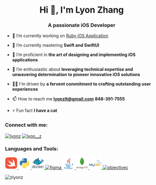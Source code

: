 <h1 align="center">Hi 👋, I'm Lyon Zhang</h1>
<h3 align="center">A passionate iOS Developer</h3>

- 🔭 I’m currently working on [Ruby iOS Application](https://apps.apple.com/us/app/ruby-shop-with-coupons-codes/id1543508948)

- 🌱 I’m currently mastering **Swift and SwiftUI**

- 👯 I’m proficient in **the art of designing and implementing iOS applications**

- 🤝 I’m enthusiastic about **leveraging technical expertise and unwavering determination to pioneer innovative iOS solutions**

- 👨‍💻 I'm driven by **a fervent commitment to crafting outstanding user experiences**

- 📫 How to reach me **lyonzlt@gmail.com** **848-391-7555**

- ⚡ Fun fact **I have a cat**

<h3 align="left">Connect with me:</h3>
<p align="left">
<a href="https://linkedin.com/in/lyonz" target="blank"><img align="center" src="https://raw.githubusercontent.com/rahuldkjain/github-profile-readme-generator/master/src/images/icons/Social/linked-in-alt.svg" alt="lyonz" height="30" width="40" /></a>
<a href="https://instagram.com/lyon__z" target="blank"><img align="center" src="https://raw.githubusercontent.com/rahuldkjain/github-profile-readme-generator/master/src/images/icons/Social/instagram.svg" alt="lyon__z" height="30" width="40" /></a>
</p>

<h3 align="left">Languages and Tools:</h3>
<p align="left"> <a href="https://developer.apple.com/swift/" target="_blank" rel="noreferrer"> <img src="https://raw.githubusercontent.com/devicons/devicon/master/icons/swift/swift-original.svg" alt="swift" width="40" height="40"/> </a> <a href="https://www.python.org" target="_blank" rel="noreferrer"> <img src="https://raw.githubusercontent.com/devicons/devicon/master/icons/python/python-original.svg" alt="python" width="40" height="40"/> </a> <a href="https://www.docker.com/" target="_blank" rel="noreferrer"> <img src="https://raw.githubusercontent.com/devicons/devicon/master/icons/docker/docker-original-wordmark.svg" alt="docker" width="40" height="40"/> </a> <a href="https://www.figma.com/" target="_blank" rel="noreferrer"> <img src="https://www.vectorlogo.zone/logos/figma/figma-icon.svg" alt="figma" width="40" height="40"/> </a> <a href="https://www.java.com" target="_blank" rel="noreferrer"> <img src="https://raw.githubusercontent.com/devicons/devicon/master/icons/java/java-original.svg" alt="java" width="40" height="40"/> </a> <a href="https://www.mongodb.com/" target="_blank" rel="noreferrer"> <img src="https://raw.githubusercontent.com/devicons/devicon/master/icons/mongodb/mongodb-original-wordmark.svg" alt="mongodb" width="40" height="40"/> </a> <a href="https://www.mysql.com/" target="_blank" rel="noreferrer"> <img src="https://raw.githubusercontent.com/devicons/devicon/master/icons/mysql/mysql-original-wordmark.svg" alt="mysql" width="40" height="40"/> </a> <a href="https://developer.apple.com/library/archive/documentation/Cocoa/Conceptual/ProgrammingWithObjectiveC/Introduction/Introduction.html" target="_blank" rel="noreferrer"> <img src="https://www.vectorlogo.zone/logos/apple_objectivec/apple_objectivec-icon.svg" alt="objectivec" width="40" height="40"/> </a> </p>

<p><img align="center" src="https://github-readme-stats.vercel.app/api/top-langs?username=zlyonz&show_icons=true&locale=en&layout=compact" alt="zlyonz" /></p>
